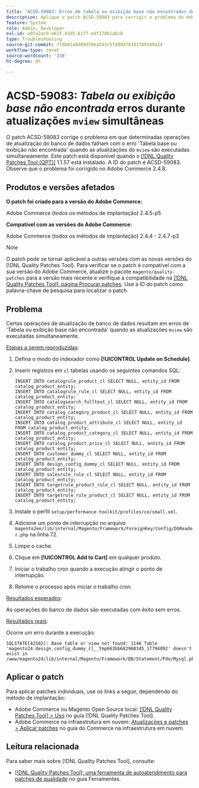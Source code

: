 ```yaml
---
title: 'ACSD-59083: Erros de tabela ou exibição base não encontrados durante atualizações simultâneas do mview'
description: Aplique o patch ACSD-59083 para corrigir o problema do Adobe Commerce em que determinadas operações de atualização de banco de dados falham com o erro "Tabela ou exibição base não encontrada".
feature: System
role: Admin, Developer
exl-id: a0fa2ac9-e61f-43d5-81ff-edf178b1abc0
type: Troubleshooting
source-git-commit: 7fdb02a6d89d50ea593c5fd99d78101f89198424
workflow-type: tm+mt
source-wordcount: '338'
ht-degree: 0%

---
```


# ACSD-59083: *Tabela ou exibição base não encontrada* erros durante atualizações `mview` simultâneas

O patch ACSD-59083 corrige o problema em que determinadas operações de atualização do banco de dados falham com o erro &#39;Tabela base ou exibição não encontrada&#39; quando as atualizações do `mview` são executadas simultaneamente. Este patch está disponível quando o [[!DNL Quality Patches Tool (QPT)]](/help/tools/quality-patches-tool/quality-patches-tool-to-self-serve-quality-patches.md) 1.1.57 está instalado. A ID do patch é ACSD-59083. Observe que o problema foi corrigido no Adobe Commerce 2.4.8.

## Produtos e versões afetados

**O patch foi criado para a versão do Adobe Commerce:**

Adobe Commerce (todos os métodos de implantação) 2.4.5-p5

**Compatível com as versões do Adobe Commerce:**

Adobe Commerce (todos os métodos de implantação) 2.4.4 - 2.4.7-p3

>[!NOTE]
>
>O patch pode se tornar aplicável a outras versões com as novas versões do [!DNL Quality Patches Tool]. Para verificar se o patch é compatível com a sua versão do Adobe Commerce, atualize o pacote `magento/quality-patches` para a versão mais recente e verifique a compatibilidade na [[!DNL Quality Patches Tool]: página Procurar patches](https://experienceleague.adobe.com/tools/commerce-quality-patches/index.html?lang=pt-BR). Use a ID do patch como palavra-chave de pesquisa para localizar o patch.

## Problema

Certas operações de atualização de banco de dados resultam em erros de &#39;Tabela ou exibição base não encontrada&#39; quando as atualizações `mview` são executadas simultaneamente.

<u>Etapas a serem reproduzidas</u>:

1. Defina o modo do indexador como **[!UICONTROL Update on Schedule]**.
1. Inserir registros em `cl` tabelas usando os seguintes comandos SQL:

   ```
   INSERT INTO catalogrule_product_cl SELECT NULL, entity_id FROM catalog_product_entity;
   INSERT INTO catalogrule_rule_cl SELECT NULL, entity_id FROM catalog_product_entity;
   INSERT INTO catalogsearch_fulltext_cl SELECT NULL, entity_id FROM catalog_product_entity;
   INSERT INTO catalog_category_product_cl SELECT NULL, entity_id FROM catalog_product_entity;
   INSERT INTO catalog_product_attribute_cl SELECT NULL, entity_id FROM catalog_product_entity;
   INSERT INTO catalog_product_category_cl SELECT NULL, entity_id FROM catalog_product_entity;
   INSERT INTO catalog_product_price_cl SELECT NULL, entity_id FROM catalog_product_entity;
   INSERT INTO customer_dummy_cl SELECT NULL, entity_id FROM catalog_product_entity;
   INSERT INTO design_config_dummy_cl SELECT NULL, entity_id FROM catalog_product_entity;
   INSERT INTO salesrule_rule_cl SELECT NULL, entity_id FROM catalog_product_entity;
   INSERT INTO targetrule_product_rule_cl SELECT NULL, entity_id FROM catalog_product_entity;
   INSERT INTO targetrule_rule_product_cl SELECT NULL, entity_id FROM catalog_product_entity;
   ```

1. Instale o perfil `setup/performance-toolkit/profiles/ce/small.xml`.
1. Adicione um ponto de interrupção no arquivo `magento2ee/lib/internal/Magento/Framework/ForeignKey/Config/DbReader.php` na linha 72.
1. Limpe o cache.
1. Clique em **[!UICONTROL Add to Cart]** em qualquer produto.
1. Iniciar o trabalho cron quando a execução atingir o ponto de interrupção.
1. Retome o processo após iniciar o trabalho cron.

<u>Resultados esperados</u>:

As operações do banco de dados são executadas com êxito sem erros.

<u>Resultados reais</u>:

Ocorre um erro durante a execução:

```
SQLSTATE[42S02]: Base table or view not found: 1146 Table 'magento24.design_config_dummy_cl__tmp663bb682960345_17794892' doesn't exist in /www/magento24/lib/internal/Magento/Framework/DB/Statement/Pdo/Mysql.php:90
```

## Aplicar o patch

Para aplicar patches individuais, use os links a seguir, dependendo do método de implantação:

* Adobe Commerce ou Magento Open Source local: [[!DNL Quality Patches Tool] > Uso](/help/tools/quality-patches-tool/usage.md) no guia [!DNL Quality Patches Tool].
* Adobe Commerce na infraestrutura em nuvem: [Atualizações e patches > Aplicar patches](https://experienceleague.adobe.com/docs/commerce-cloud-service/user-guide/develop/upgrade/apply-patches.html?lang=pt-BR) no guia do Commerce na infraestrutura em nuvem.


## Leitura relacionada

Para saber mais sobre [!DNL Quality Patches Tool], consulte:

* [[!DNL Quality Patches Tool]: uma ferramenta de autoatendimento para patches de qualidade](/help/tools/quality-patches-tool/quality-patches-tool-to-self-serve-quality-patches.md) no guia Ferramentas.
